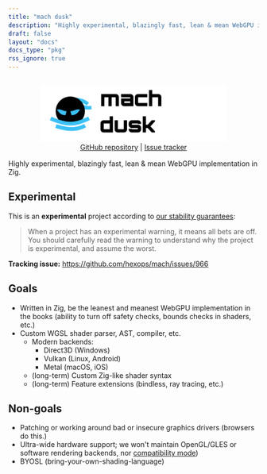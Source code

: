 ```yaml
---
title: "mach dusk"
description: "Highly experimental, blazingly fast, lean & mean WebGPU implementation in Zig."
draft: false
layout: "docs"
docs_type: "pkg"
rss_ignore: true
---
```


<div style="display: flex; flex-direction: column; justify-content: space-between; align-items: center; margin-bottom: 1rem;">
    <picture>
        <source media="(prefers-color-scheme: dark)" srcset="/assets/mach/dusk-full-dark.svg">
        <img alt="mach-dusk" src="/assets/mach/dusk-full-light.svg" style="height: 7rem; margin-top: 1rem;">
    </picture>
    <span>
        <a href="https://github.com/hexops/mach-dusk">GitHub repository</a> | <a href="https://github.com/hexops/mach/issues?q=is%3Aissue+is%3Aopen+label%3Adusk">Issue tracker</a>
    </span>
</div>

Highly experimental, blazingly fast, lean & mean WebGPU implementation in Zig.

## Experimental

This is an **experimental** project according to [our stability guarantees](../../about/stability):

> When a project has an experimental warning, it means all bets are off. You should carefully read the warning to understand why the project is experimental, and assume the worst.

**Tracking issue:** https://github.com/hexops/mach/issues/966

## Goals

* Written in Zig, be the leanest and meanest WebGPU implementation in the books (ability to turn off safety checks, bounds checks in shaders, etc.)
* Custom WGSL shader parser, AST, compiler, etc.
  * Modern backends:
    * Direct3D (Windows)
    * Vulkan (Linux, Android)
    * Metal (macOS, iOS)
  * (long-term) Custom Zig-like shader syntax
  * (long-term) Feature extensions (bindless, ray tracing, etc.)

## Non-goals

* Patching or working around bad or insecure graphics drivers (browsers do this.)
* Ultra-wide hardware support; we won't maintain OpenGL/GLES or software rendering backends, nor [compatibility mode](https://github.com/gpuweb/gpuweb/issues/4266))
* BYOSL (bring-your-own-shading-language)

